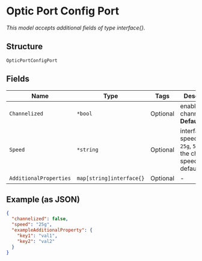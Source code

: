 
# Optic Port Config Port

*This model accepts additional fields of type interface{}.*

## Structure

`OpticPortConfigPort`

## Fields

| Name | Type | Tags | Description |
|  --- | --- | --- | --- |
| `Channelized` | `*bool` | Optional | enable channelization<br>**Default**: `false` |
| `Speed` | `*string` | Optional | interface speed (e.g. `25g`, `50g`), use the chassis speed by default |
| `AdditionalProperties` | `map[string]interface{}` | Optional | - |

## Example (as JSON)

```json
{
  "channelized": false,
  "speed": "25g",
  "exampleAdditionalProperty": {
    "key1": "val1",
    "key2": "val2"
  }
}
```

